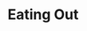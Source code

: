 ---
title: Eating Out
layout: revealjs-talkabout
quantity: 4
script: 
- Do you like your hometown? Why or why not?
- How often do you eat out?
- Where do you usually go when you eat out?
- How much do you usually pay when you eat out?
- Who do you usually go with when you eat out?
---